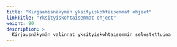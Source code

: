 ```yaml
---
title: "Kirjaamisnäkymän yksityiskohtaisemmat ohjeet"
linkTitle: "Yksityiskohtaisemmat ohjeet"
weight: 80
description: >
  Kirjausnäkymän valinnat yksityiskohtaisemmin selostettuina
---
```

